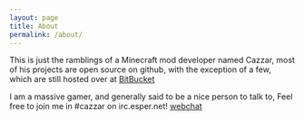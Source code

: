```yaml
---
layout: page
title: About
permalink: /about/
---
```


This is just the ramblings of a Minecraft mod developer named Cazzar, most of his projects are open source on github, with the exception of a few, which are still hosted over at [BitBucket](http://bitbucket.org/cazzar)

I am a massive gamer, and generally said to be a nice person to talk to, Feel free to join me in #cazzar on irc.esper.net! [webchat](http://webchat.esper.net/)
